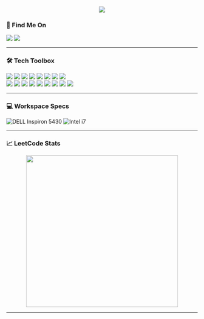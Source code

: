 <h1 align="center">
    <img src="https://readme-typing-svg.herokuapp.com?font=Consolas&weight=100&letterSpacing=&duration=2000&pause=1000&color=04C1F7&center=true&vCenter=true&width=1000&height=35&lines=Hello+There+I'm+Ashrithaa+J+S+%F0%9F%99%8B%E2%80%8D%E2%99%80%EF%B8%8F;M.Sc+Software+Systems+%7C+PSG+College+of+Technology+%F0%9F%8E%93+;BS+Data+Science+%7C+IIT+Madras+%F0%9F%91%A9%E2%80%8D%F0%9F%8E%93;Currently+learning+Web+Development++%F0%9F%8C%B1+;Interested+in+Cloud+Computing+%F0%9F%93%8C"/>
  <br/>
</h1>

### 📧 Find Me On
<div>
  <img src="https://img.shields.io/badge/LinkedIn-0077B5?style=for-the-badge&logo=linkedin&logoColor=white" />
  <img src="https://img.shields.io/badge/GMail-ff4343?style=for-the-badge&logo=gmail&logoColor=white" />
</div>

<hr/>

### 🛠️ Tech Toolbox
<div>
  <img src="https://img.shields.io/badge/C-2A5B8D?style=for-the-badge&logo=c&logoColor=white" />
  <img src="https://img.shields.io/badge/MATLAB-FCDC35?style=for-the-badge&logo=matlab&logoColor=white" />
  <img src="https://img.shields.io/badge/C%2B%2B-0076A8?style=for-the-badge&logo=c%2B%2B&logoColor=white" />
  <img src="https://img.shields.io/badge/Python-FCDC35?style=for-the-badge&logo=python&logoColor=blue" />
  <img src="https://img.shields.io/badge/HTML5-E34F26?style=for-the-badge&logo=html5&logoColor=white" />
  <img src="https://img.shields.io/badge/CSS-1572B6?style=for-the-badge&logo=css3&logoColor=white" />
  <img src="https://img.shields.io/badge/Assembly-6E4B3A?style=for-the-badge&logo=assembly&logoColor=white" />
  <img src="https://img.shields.io/badge/Oracle_SQL-F80000?style=for-the-badge&logo=oracle&logoColor=white" />
</div>
<div>
  <img src="https://img.shields.io/badge/PuTTY-607D8B?style=for-the-badge&logo=putty&logoColor=yellow" />
  <img src="https://img.shields.io/badge/MATLAB-FCDC35?style=for-the-badge&logo=matlab&logoColor=white" />
  <img src="https://img.shields.io/badge/Code%20Blocks-00BFFF?style=for-the-badge&logo=codeblocks&logoColor=white" />
  <img src="https://img.shields.io/badge/Anaconda-44A833?style=for-the-badge&logo=anaconda&logoColor=white" />
  <img src="https://img.shields.io/badge/VS%20Code-007ACC?style=for-the-badge&logo=visualstudiocode&logoColor=white" />
  <img src="https://img.shields.io/badge/SQL%20Developer-3c9443?style=for-the-badge&logo=oracle&logoColor=white" />
  <img src="https://img.shields.io/badge/emu8086-37FD12?style=for-the-badge&logo=windows95&logoColor=white" />
  <img src="https://img.shields.io/badge/Keil_uVision-5C7B93?style=for-the-badge&logo=keil&logoColor=white" />
  <img src="https://img.shields.io/badge/Django-092E20?style=for-the-badge&logo=django&logoColor=white" />
</div>

<hr/>

### 💻 Workspace Specs
<div>
  <img src="https://img.shields.io/badge/DELL-inspiron_5430-00529c?style=for-the-badge&logo=dell&logoColor=white" alt="DELL Inspiron 5430" />
  <img src="https://img.shields.io/badge/intel-i7-0072CE?style=for-the-badge&logo=intel&logoColor=white" alt="Intel i7" />
</div>

<hr/>

### 📈 LeetCode Stats
<div align="center">
  <img width="400" align="center" src="https://leetcard.jacoblin.cool/ashrithaa-js?theme=dark&font=Oxygen&ext=heatmap" />
</div>

<hr/>

<!--
### 🏆 Trophies Stack
<div align="center">
  <img width="1000" align="center" src="https://github-profile-trophy.vercel.app/?username=ashrithaa-js&theme=juicyfresh&no-frame=true&no-bg=false&margin-w=2" />
</div>

<hr/>
-->

